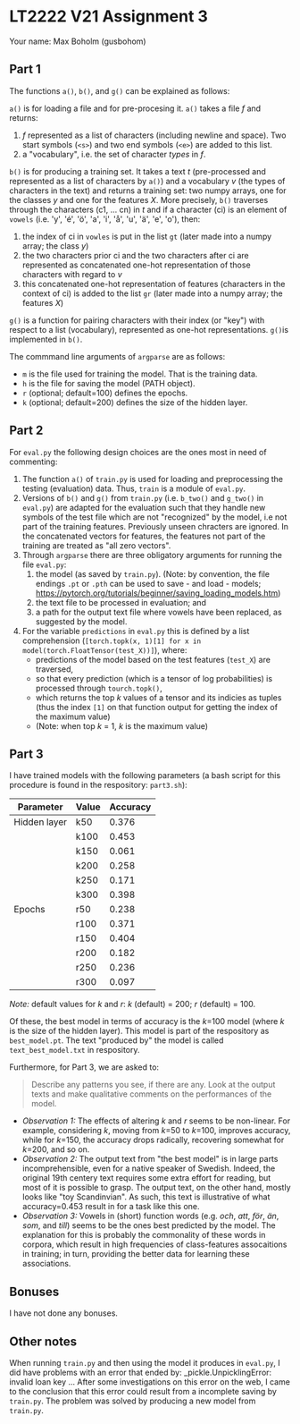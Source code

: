 # LT2222 V21 Assignment 3

Your name: Max Boholm (gusbohom)

## Part 1
The functions `a()`, `b()`, and `g()` can be explained as follows:

`a()` is for loading a file and for pre-procesing it. `a()` takes a file *f* and returns:
1. *f* represented as a list of characters (including newline and space). Two start symbols (`<s>`) and two end symbols (`<e>`) are added to this list.
2. a "vocabulary", i.e. the set of character *types* in *f*.

`b()` is for producing a training set. It takes a text *t* (pre-processed and represented as a list of characters by `a()`) and a vocabulary *v* (the types of characters in the text) and returns a training set: two numpy arrays, one for the classes *y* and one for the features *X*. More precisely, `b()` traverses through the characters (c1, ... cn) in *t* and if a character (ci) is an element of `vowels` (i.e. 'y', 'é', 'ö', 'a', 'i', 'å', 'u', 'ä', 'e', 'o'), then: 
1. the index of ci in `vowles` is put in the list `gt` (later made into a numpy array; the class *y*)
2. the two characters prior ci and the two characters after ci are represented as concatenated one-hot representation of those characters with regard to *v*
3. this concatenated one-hot representation of features (characters in the context of ci) is added to the list `gr` (later made into a numpy array; the features *X*)

`g()` is a function for pairing characters with their index (or "key") with respect to a list (vocabulary), represented as one-hot representations. `g()`is implemented in `b()`. 

The commmand line arguments of `argparse` are as follows:

*   `m` is the file used for training the model. That is the training data.
*   `h` is the file for saving the model (PATH object).
*   `r` (optional; default=100) defines the epochs.
*   `k` (optional; default=200) defines the size of the hidden layer.

## Part 2
For `eval.py` the following design choices are the ones most in need of commenting: 

1. The function `a()` of `train.py` is used for loading and preprocessing the testing (evaluation) data. Thus, `train` is a module of `eval.py`.
2. Versions of `b()` and `g()` from `train.py` (i.e. `b_two()` and `g_two()` in `eval.py`) are adapted for the evaluation such that they handle new symbols of the test file which are not "recognized" by the model, i.e not part of the training features. Previously unseen chracters are ignored. In the concatenated vectors for features, the features not part of the training are treated as "all zero vectors". 
3. Through `argparse` there are three obligatory arguments for running the file `eval.py`: 
    1. the model (as saved by `train.py`). (Note: by convention, the file endings `.pt` or `.pth` can be used to save - and load - models; https://pytorch.org/tutorials/beginner/saving_loading_models.htm)
    2. the text file to be processed in evaluation; and 
    3. a path for the output text file where vowels have been replaced, as suggested by the model.
4. For the variable `predictions` in `eval.py` this is defined by a list comprehension (`[torch.topk(x, 1)[1] for x in model(torch.FloatTensor(test_X))]`), where:
    - predictions of the model based on the test features (`test_X`) are traversed,
    - so that every prediction (which is a tensor of log probabilities) is processed through `tourch.topk()`, 
    - which returns the top *k* values of a tensor and its indicies as tuples (thus the index `[1]` on that function output for getting the index of the maximum value)
    - (Note: when top *k* = 1, *k* is the maximum value)

## Part 3
I have trained models with the following parameters (a bash script for this procedure is found in the respository: `part3.sh`): 

|Parameter   |Value|Accuracy|
|------------|-----|--------|
|Hidden layer| k50 |   0.376|
|            | k100|   0.453|
|            | k150|   0.061|
|            | k200|   0.258|
|            | k250|   0.171|
|            | k300|   0.398|
|Epochs      | r50 |   0.238|
|            | r100|   0.371|
|            | r150|   0.404|
|            | r200|   0.182|
|            | r250|   0.236|
|            | r300|   0.097|

*Note:* default values for *k* and *r*: *k* (default) = 200; *r* (default) = 100.

Of these, the best model in terms of accuracy is the *k*=100 model (where *k* is the size of the hidden layer). This model is part of the respository as `best_model.pt`. The text "produced by" the model is called `text_best_model.txt` in respository.  

Furthermore, for Part 3, we are asked to:

> Describe any patterns you see, if there are any. Look at the output texts and make qualitative comments on the performances of the model.

*    *Observation 1:* The effects of altering *k* and *r* seems to be non-linear. For example, considering *k*, moving from *k*=50 to *k*=100, improves accuracy, while for *k*=150, the accuracy drops radically, recovering somewhat for *k*=200, and so on.  
*    *Observation 2:* The output text from "the best model" is in large parts incomprehensible, even for a native speaker of Swedish. Indeed, the original 19th centery text requires some extra effort for reading, but most of it is possible to grasp. The output text, on the other hand, mostly looks like "toy Scandinvian". As such, this text is illustrative of what accuracy=0.453 result in for a task like this one.
*    *Observation 3:* Vowels in (short) function words (e.g. *och*, *att*, *för*, *än*, *som*, and *till*) seems to be the ones best predicted by the model. The explanation for this is probably the commonality of these words in corpora, which result in high frequencies of class-features assocaitions in training; in turn, providing the better data for learning these associations.     

## Bonuses
I have not done any bonuses.

## Other notes
When running `train.py` and then using the model it produces in `eval.py`, I did have problems with an error that ended by:
	_pickle.UnpicklingError: invalid loan key ...
After some investigations on this error on the web, I came to the conclusion that this error could result from a incomplete saving by `train.py`. The problem was solved by producing a new model from `train.py`. 
